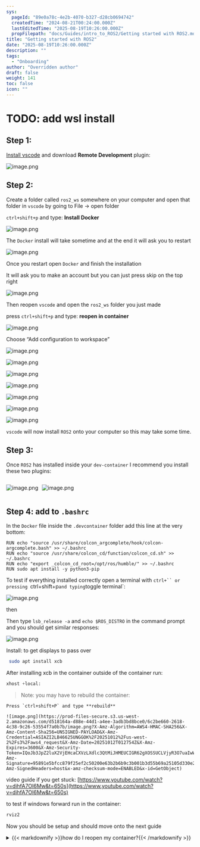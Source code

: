 ```yaml
---
sys:
  pageId: "89e0a78c-4e2b-4070-b327-d28cb0694742"
  createdTime: "2024-08-21T00:24:00.000Z"
  lastEditedTime: "2025-08-19T10:26:00.000Z"
  propFilepath: "docs/Guides/intro_to_ROS2/Getting started with ROS2.md"
title: "Getting started with ROS2"
date: "2025-08-19T10:26:00.000Z"
description: ""
tags:
  - "Onboarding"
author: "Overridden author"
draft: false
weight: 141
toc: false
icon: ""
---
```


# TODO: add wsl install

## Step 1:

[Install vscode](https://code.visualstudio.com/download) and download **Remote Development** plugin:

![image.png](https://prod-files-secure.s3.us-west-2.amazonaws.com/d518164a-d88e-44d1-a4ee-3adb3bd8bce0/efb52993-1881-4a40-b95e-6f020334f022/image.png?X-Amz-Algorithm=AWS4-HMAC-SHA256&X-Amz-Content-Sha256=UNSIGNED-PAYLOAD&X-Amz-Credential=ASIAZI2LB466QYYOJBQX%2F20251012%2Fus-west-2%2Fs3%2Faws4_request&X-Amz-Date=20251012T012751Z&X-Amz-Expires=3600&X-Amz-Security-Token=IQoJb3JpZ2luX2VjEHcaCXVzLXdlc3QtMiJHMEUCIAW4A%2BWAB3AlYrz3176iDwtrqSgfuqwLaVsEOXyBqM9IAiEAwCWkxjIosk4UvSl7xZW%2BMXl5J9vzUuR4RR5miogkGIcq%2FwMIIBAAGgw2Mzc0MjMxODM4MDUiDAAj4hKK2qRW%2BfKreCrcA%2BTLrpGAN4OqKQ9TZbKn73XPo6ZfQzO5EXC54GaFPKOad%2Fy8PmkEfGPp4eR%2BRWflLoc%2BhmvByE%2BuTYHqfPoA86L4b2MqP%2FKXL88vYTBTaWv%2FAtLZJHgatWchyO1ms8dM81QGjaKaDSa87mg9brqQlazr5LUDOYYMN9iFguB0tvw3mW97ZmgzZmGVYytuKkPsFB1vxYWf%2FusVxeY4hKCQYHLxcjHO9ftUdekNbvKndCEybl90WtSEPEF5nLg5SENqyDWBd%2BmXzFK58ft%2B7Qhkgohcbs8LiZtHEnLZjc%2BVIox8bcgkz7CVbgk87eoaxeZUNx70c9UruiVErrVFteNMIDrmVjvrW4VdYmpDEipcgRP7AU7Skw2izn63JD00ITmj1iuOzmGZ0oGSfKBRU7ln4MQfJ75VBGv0VhqcYygZ%2BBCeC6FSDUn6OO1gSyMTjzH6XBgHWklJ2SoHjvYEN%2FaDB446KT55AD7BI5UT0%2F8o9KYgzIuXqfc8OOvM9RZV%2Bq3nt9s64CS8bs5JH0e6Fx%2FerLo9LUDlhkz9RP36PRAhdfeFiyQiaNBww5I5FYsdVu6OKgiZg%2Fp9dCGcpdJhFHVA26Whem2MK6j4KdIQmMRjuBGgKilB0x5H1IS1u9lDMI%2B5q8cGOqUBLL8RT2pBOFJi3lHOwxTnCegTGtZCrwoGliPHrB7pVbN77iKFvjomulFVUVovuPATABCNWMcVns5BZB%2Ba3R7Qr08%2B%2Fv9vnocFbRpTfryMfr53bQDZfgwrj5FwX2IrcHwsoe91DHX1ZQ0z%2B9Jp6dAZjHKFEXwHtsp4RvRMlr1p7%2BzZBZ7NEWc%2FvGgdwbxmWhF2EzHBVyxFfDl2ed%2F6V83yTq1S4SZp&X-Amz-Signature=8a1f52912b8bbf10f209908bb101e91c1674b77a20ac6fceaaff448a86d00afa&X-Amz-SignedHeaders=host&x-amz-checksum-mode=ENABLED&x-id=GetObject)

## Step 2:

Create a folder called `ros2_ws` somewhere on your computer and open that folder in `vscode` by going to File → open folder 

`ctrl+shift+p` and type: **Install Docker**

![image.png](https://prod-files-secure.s3.us-west-2.amazonaws.com/d518164a-d88e-44d1-a4ee-3adb3bd8bce0/2269dc0e-1cd5-47ff-bceb-c04ad9b2eab0/image.png?X-Amz-Algorithm=AWS4-HMAC-SHA256&X-Amz-Content-Sha256=UNSIGNED-PAYLOAD&X-Amz-Credential=ASIAZI2LB466QYYOJBQX%2F20251012%2Fus-west-2%2Fs3%2Faws4_request&X-Amz-Date=20251012T012751Z&X-Amz-Expires=3600&X-Amz-Security-Token=IQoJb3JpZ2luX2VjEHcaCXVzLXdlc3QtMiJHMEUCIAW4A%2BWAB3AlYrz3176iDwtrqSgfuqwLaVsEOXyBqM9IAiEAwCWkxjIosk4UvSl7xZW%2BMXl5J9vzUuR4RR5miogkGIcq%2FwMIIBAAGgw2Mzc0MjMxODM4MDUiDAAj4hKK2qRW%2BfKreCrcA%2BTLrpGAN4OqKQ9TZbKn73XPo6ZfQzO5EXC54GaFPKOad%2Fy8PmkEfGPp4eR%2BRWflLoc%2BhmvByE%2BuTYHqfPoA86L4b2MqP%2FKXL88vYTBTaWv%2FAtLZJHgatWchyO1ms8dM81QGjaKaDSa87mg9brqQlazr5LUDOYYMN9iFguB0tvw3mW97ZmgzZmGVYytuKkPsFB1vxYWf%2FusVxeY4hKCQYHLxcjHO9ftUdekNbvKndCEybl90WtSEPEF5nLg5SENqyDWBd%2BmXzFK58ft%2B7Qhkgohcbs8LiZtHEnLZjc%2BVIox8bcgkz7CVbgk87eoaxeZUNx70c9UruiVErrVFteNMIDrmVjvrW4VdYmpDEipcgRP7AU7Skw2izn63JD00ITmj1iuOzmGZ0oGSfKBRU7ln4MQfJ75VBGv0VhqcYygZ%2BBCeC6FSDUn6OO1gSyMTjzH6XBgHWklJ2SoHjvYEN%2FaDB446KT55AD7BI5UT0%2F8o9KYgzIuXqfc8OOvM9RZV%2Bq3nt9s64CS8bs5JH0e6Fx%2FerLo9LUDlhkz9RP36PRAhdfeFiyQiaNBww5I5FYsdVu6OKgiZg%2Fp9dCGcpdJhFHVA26Whem2MK6j4KdIQmMRjuBGgKilB0x5H1IS1u9lDMI%2B5q8cGOqUBLL8RT2pBOFJi3lHOwxTnCegTGtZCrwoGliPHrB7pVbN77iKFvjomulFVUVovuPATABCNWMcVns5BZB%2Ba3R7Qr08%2B%2Fv9vnocFbRpTfryMfr53bQDZfgwrj5FwX2IrcHwsoe91DHX1ZQ0z%2B9Jp6dAZjHKFEXwHtsp4RvRMlr1p7%2BzZBZ7NEWc%2FvGgdwbxmWhF2EzHBVyxFfDl2ed%2F6V83yTq1S4SZp&X-Amz-Signature=a4cb71cf70099f67c2282edc4353dc27628666d55b9900fdc5f81e2f15a56a6f&X-Amz-SignedHeaders=host&x-amz-checksum-mode=ENABLED&x-id=GetObject)

The `Docker` install will take sometime and at the end it will ask you to restart

![image.png](https://prod-files-secure.s3.us-west-2.amazonaws.com/d518164a-d88e-44d1-a4ee-3adb3bd8bce0/ed233f78-be33-4b1f-b89c-9c346c0e961e/image.png?X-Amz-Algorithm=AWS4-HMAC-SHA256&X-Amz-Content-Sha256=UNSIGNED-PAYLOAD&X-Amz-Credential=ASIAZI2LB466QYYOJBQX%2F20251012%2Fus-west-2%2Fs3%2Faws4_request&X-Amz-Date=20251012T012751Z&X-Amz-Expires=3600&X-Amz-Security-Token=IQoJb3JpZ2luX2VjEHcaCXVzLXdlc3QtMiJHMEUCIAW4A%2BWAB3AlYrz3176iDwtrqSgfuqwLaVsEOXyBqM9IAiEAwCWkxjIosk4UvSl7xZW%2BMXl5J9vzUuR4RR5miogkGIcq%2FwMIIBAAGgw2Mzc0MjMxODM4MDUiDAAj4hKK2qRW%2BfKreCrcA%2BTLrpGAN4OqKQ9TZbKn73XPo6ZfQzO5EXC54GaFPKOad%2Fy8PmkEfGPp4eR%2BRWflLoc%2BhmvByE%2BuTYHqfPoA86L4b2MqP%2FKXL88vYTBTaWv%2FAtLZJHgatWchyO1ms8dM81QGjaKaDSa87mg9brqQlazr5LUDOYYMN9iFguB0tvw3mW97ZmgzZmGVYytuKkPsFB1vxYWf%2FusVxeY4hKCQYHLxcjHO9ftUdekNbvKndCEybl90WtSEPEF5nLg5SENqyDWBd%2BmXzFK58ft%2B7Qhkgohcbs8LiZtHEnLZjc%2BVIox8bcgkz7CVbgk87eoaxeZUNx70c9UruiVErrVFteNMIDrmVjvrW4VdYmpDEipcgRP7AU7Skw2izn63JD00ITmj1iuOzmGZ0oGSfKBRU7ln4MQfJ75VBGv0VhqcYygZ%2BBCeC6FSDUn6OO1gSyMTjzH6XBgHWklJ2SoHjvYEN%2FaDB446KT55AD7BI5UT0%2F8o9KYgzIuXqfc8OOvM9RZV%2Bq3nt9s64CS8bs5JH0e6Fx%2FerLo9LUDlhkz9RP36PRAhdfeFiyQiaNBww5I5FYsdVu6OKgiZg%2Fp9dCGcpdJhFHVA26Whem2MK6j4KdIQmMRjuBGgKilB0x5H1IS1u9lDMI%2B5q8cGOqUBLL8RT2pBOFJi3lHOwxTnCegTGtZCrwoGliPHrB7pVbN77iKFvjomulFVUVovuPATABCNWMcVns5BZB%2Ba3R7Qr08%2B%2Fv9vnocFbRpTfryMfr53bQDZfgwrj5FwX2IrcHwsoe91DHX1ZQ0z%2B9Jp6dAZjHKFEXwHtsp4RvRMlr1p7%2BzZBZ7NEWc%2FvGgdwbxmWhF2EzHBVyxFfDl2ed%2F6V83yTq1S4SZp&X-Amz-Signature=b104efbf54a6b4d9e12b4a9bb9c2ba866ac8c9a2f23f825ad6d177ee183a1424&X-Amz-SignedHeaders=host&x-amz-checksum-mode=ENABLED&x-id=GetObject)

Once you restart open `Docker` and finish the installation

It will ask you to make an account but you can just press skip on the top right

![image.png](https://prod-files-secure.s3.us-west-2.amazonaws.com/d518164a-d88e-44d1-a4ee-3adb3bd8bce0/21010ad9-1659-4fd9-9f59-9932a09b2a3d/image.png?X-Amz-Algorithm=AWS4-HMAC-SHA256&X-Amz-Content-Sha256=UNSIGNED-PAYLOAD&X-Amz-Credential=ASIAZI2LB466QYYOJBQX%2F20251012%2Fus-west-2%2Fs3%2Faws4_request&X-Amz-Date=20251012T012751Z&X-Amz-Expires=3600&X-Amz-Security-Token=IQoJb3JpZ2luX2VjEHcaCXVzLXdlc3QtMiJHMEUCIAW4A%2BWAB3AlYrz3176iDwtrqSgfuqwLaVsEOXyBqM9IAiEAwCWkxjIosk4UvSl7xZW%2BMXl5J9vzUuR4RR5miogkGIcq%2FwMIIBAAGgw2Mzc0MjMxODM4MDUiDAAj4hKK2qRW%2BfKreCrcA%2BTLrpGAN4OqKQ9TZbKn73XPo6ZfQzO5EXC54GaFPKOad%2Fy8PmkEfGPp4eR%2BRWflLoc%2BhmvByE%2BuTYHqfPoA86L4b2MqP%2FKXL88vYTBTaWv%2FAtLZJHgatWchyO1ms8dM81QGjaKaDSa87mg9brqQlazr5LUDOYYMN9iFguB0tvw3mW97ZmgzZmGVYytuKkPsFB1vxYWf%2FusVxeY4hKCQYHLxcjHO9ftUdekNbvKndCEybl90WtSEPEF5nLg5SENqyDWBd%2BmXzFK58ft%2B7Qhkgohcbs8LiZtHEnLZjc%2BVIox8bcgkz7CVbgk87eoaxeZUNx70c9UruiVErrVFteNMIDrmVjvrW4VdYmpDEipcgRP7AU7Skw2izn63JD00ITmj1iuOzmGZ0oGSfKBRU7ln4MQfJ75VBGv0VhqcYygZ%2BBCeC6FSDUn6OO1gSyMTjzH6XBgHWklJ2SoHjvYEN%2FaDB446KT55AD7BI5UT0%2F8o9KYgzIuXqfc8OOvM9RZV%2Bq3nt9s64CS8bs5JH0e6Fx%2FerLo9LUDlhkz9RP36PRAhdfeFiyQiaNBww5I5FYsdVu6OKgiZg%2Fp9dCGcpdJhFHVA26Whem2MK6j4KdIQmMRjuBGgKilB0x5H1IS1u9lDMI%2B5q8cGOqUBLL8RT2pBOFJi3lHOwxTnCegTGtZCrwoGliPHrB7pVbN77iKFvjomulFVUVovuPATABCNWMcVns5BZB%2Ba3R7Qr08%2B%2Fv9vnocFbRpTfryMfr53bQDZfgwrj5FwX2IrcHwsoe91DHX1ZQ0z%2B9Jp6dAZjHKFEXwHtsp4RvRMlr1p7%2BzZBZ7NEWc%2FvGgdwbxmWhF2EzHBVyxFfDl2ed%2F6V83yTq1S4SZp&X-Amz-Signature=8ef47dbb640acef32e97557a9fc16ec159570c8b0586c08308233db036fc5bc8&X-Amz-SignedHeaders=host&x-amz-checksum-mode=ENABLED&x-id=GetObject)

Then reopen `vscode` and open the `ros2_ws` folder you just made

press `ctrl+shift+p` and type: **reopen in container**

![image.png](https://prod-files-secure.s3.us-west-2.amazonaws.com/d518164a-d88e-44d1-a4ee-3adb3bd8bce0/4e93b8c2-41ad-488c-8095-c74205196118/image.png?X-Amz-Algorithm=AWS4-HMAC-SHA256&X-Amz-Content-Sha256=UNSIGNED-PAYLOAD&X-Amz-Credential=ASIAZI2LB466QYYOJBQX%2F20251012%2Fus-west-2%2Fs3%2Faws4_request&X-Amz-Date=20251012T012751Z&X-Amz-Expires=3600&X-Amz-Security-Token=IQoJb3JpZ2luX2VjEHcaCXVzLXdlc3QtMiJHMEUCIAW4A%2BWAB3AlYrz3176iDwtrqSgfuqwLaVsEOXyBqM9IAiEAwCWkxjIosk4UvSl7xZW%2BMXl5J9vzUuR4RR5miogkGIcq%2FwMIIBAAGgw2Mzc0MjMxODM4MDUiDAAj4hKK2qRW%2BfKreCrcA%2BTLrpGAN4OqKQ9TZbKn73XPo6ZfQzO5EXC54GaFPKOad%2Fy8PmkEfGPp4eR%2BRWflLoc%2BhmvByE%2BuTYHqfPoA86L4b2MqP%2FKXL88vYTBTaWv%2FAtLZJHgatWchyO1ms8dM81QGjaKaDSa87mg9brqQlazr5LUDOYYMN9iFguB0tvw3mW97ZmgzZmGVYytuKkPsFB1vxYWf%2FusVxeY4hKCQYHLxcjHO9ftUdekNbvKndCEybl90WtSEPEF5nLg5SENqyDWBd%2BmXzFK58ft%2B7Qhkgohcbs8LiZtHEnLZjc%2BVIox8bcgkz7CVbgk87eoaxeZUNx70c9UruiVErrVFteNMIDrmVjvrW4VdYmpDEipcgRP7AU7Skw2izn63JD00ITmj1iuOzmGZ0oGSfKBRU7ln4MQfJ75VBGv0VhqcYygZ%2BBCeC6FSDUn6OO1gSyMTjzH6XBgHWklJ2SoHjvYEN%2FaDB446KT55AD7BI5UT0%2F8o9KYgzIuXqfc8OOvM9RZV%2Bq3nt9s64CS8bs5JH0e6Fx%2FerLo9LUDlhkz9RP36PRAhdfeFiyQiaNBww5I5FYsdVu6OKgiZg%2Fp9dCGcpdJhFHVA26Whem2MK6j4KdIQmMRjuBGgKilB0x5H1IS1u9lDMI%2B5q8cGOqUBLL8RT2pBOFJi3lHOwxTnCegTGtZCrwoGliPHrB7pVbN77iKFvjomulFVUVovuPATABCNWMcVns5BZB%2Ba3R7Qr08%2B%2Fv9vnocFbRpTfryMfr53bQDZfgwrj5FwX2IrcHwsoe91DHX1ZQ0z%2B9Jp6dAZjHKFEXwHtsp4RvRMlr1p7%2BzZBZ7NEWc%2FvGgdwbxmWhF2EzHBVyxFfDl2ed%2F6V83yTq1S4SZp&X-Amz-Signature=564b0d3712d3d9b1c6ff0ea71cdcb96f1ad5c6d6166b82f67fcc8eada03609df&X-Amz-SignedHeaders=host&x-amz-checksum-mode=ENABLED&x-id=GetObject)

Choose “Add configuration to workspace”

![image.png](https://prod-files-secure.s3.us-west-2.amazonaws.com/d518164a-d88e-44d1-a4ee-3adb3bd8bce0/9560b282-5060-4989-ba37-97e7b2c22476/image.png?X-Amz-Algorithm=AWS4-HMAC-SHA256&X-Amz-Content-Sha256=UNSIGNED-PAYLOAD&X-Amz-Credential=ASIAZI2LB466QYYOJBQX%2F20251012%2Fus-west-2%2Fs3%2Faws4_request&X-Amz-Date=20251012T012751Z&X-Amz-Expires=3600&X-Amz-Security-Token=IQoJb3JpZ2luX2VjEHcaCXVzLXdlc3QtMiJHMEUCIAW4A%2BWAB3AlYrz3176iDwtrqSgfuqwLaVsEOXyBqM9IAiEAwCWkxjIosk4UvSl7xZW%2BMXl5J9vzUuR4RR5miogkGIcq%2FwMIIBAAGgw2Mzc0MjMxODM4MDUiDAAj4hKK2qRW%2BfKreCrcA%2BTLrpGAN4OqKQ9TZbKn73XPo6ZfQzO5EXC54GaFPKOad%2Fy8PmkEfGPp4eR%2BRWflLoc%2BhmvByE%2BuTYHqfPoA86L4b2MqP%2FKXL88vYTBTaWv%2FAtLZJHgatWchyO1ms8dM81QGjaKaDSa87mg9brqQlazr5LUDOYYMN9iFguB0tvw3mW97ZmgzZmGVYytuKkPsFB1vxYWf%2FusVxeY4hKCQYHLxcjHO9ftUdekNbvKndCEybl90WtSEPEF5nLg5SENqyDWBd%2BmXzFK58ft%2B7Qhkgohcbs8LiZtHEnLZjc%2BVIox8bcgkz7CVbgk87eoaxeZUNx70c9UruiVErrVFteNMIDrmVjvrW4VdYmpDEipcgRP7AU7Skw2izn63JD00ITmj1iuOzmGZ0oGSfKBRU7ln4MQfJ75VBGv0VhqcYygZ%2BBCeC6FSDUn6OO1gSyMTjzH6XBgHWklJ2SoHjvYEN%2FaDB446KT55AD7BI5UT0%2F8o9KYgzIuXqfc8OOvM9RZV%2Bq3nt9s64CS8bs5JH0e6Fx%2FerLo9LUDlhkz9RP36PRAhdfeFiyQiaNBww5I5FYsdVu6OKgiZg%2Fp9dCGcpdJhFHVA26Whem2MK6j4KdIQmMRjuBGgKilB0x5H1IS1u9lDMI%2B5q8cGOqUBLL8RT2pBOFJi3lHOwxTnCegTGtZCrwoGliPHrB7pVbN77iKFvjomulFVUVovuPATABCNWMcVns5BZB%2Ba3R7Qr08%2B%2Fv9vnocFbRpTfryMfr53bQDZfgwrj5FwX2IrcHwsoe91DHX1ZQ0z%2B9Jp6dAZjHKFEXwHtsp4RvRMlr1p7%2BzZBZ7NEWc%2FvGgdwbxmWhF2EzHBVyxFfDl2ed%2F6V83yTq1S4SZp&X-Amz-Signature=5914e837512076fcb88922d7cf92d7e91fdcb6107c9395272860c3d76ca1dacb&X-Amz-SignedHeaders=host&x-amz-checksum-mode=ENABLED&x-id=GetObject)

![image.png](https://prod-files-secure.s3.us-west-2.amazonaws.com/d518164a-d88e-44d1-a4ee-3adb3bd8bce0/2ee63f81-886b-48e8-a553-dc6e5eac99e4/image.png?X-Amz-Algorithm=AWS4-HMAC-SHA256&X-Amz-Content-Sha256=UNSIGNED-PAYLOAD&X-Amz-Credential=ASIAZI2LB466QYYOJBQX%2F20251012%2Fus-west-2%2Fs3%2Faws4_request&X-Amz-Date=20251012T012751Z&X-Amz-Expires=3600&X-Amz-Security-Token=IQoJb3JpZ2luX2VjEHcaCXVzLXdlc3QtMiJHMEUCIAW4A%2BWAB3AlYrz3176iDwtrqSgfuqwLaVsEOXyBqM9IAiEAwCWkxjIosk4UvSl7xZW%2BMXl5J9vzUuR4RR5miogkGIcq%2FwMIIBAAGgw2Mzc0MjMxODM4MDUiDAAj4hKK2qRW%2BfKreCrcA%2BTLrpGAN4OqKQ9TZbKn73XPo6ZfQzO5EXC54GaFPKOad%2Fy8PmkEfGPp4eR%2BRWflLoc%2BhmvByE%2BuTYHqfPoA86L4b2MqP%2FKXL88vYTBTaWv%2FAtLZJHgatWchyO1ms8dM81QGjaKaDSa87mg9brqQlazr5LUDOYYMN9iFguB0tvw3mW97ZmgzZmGVYytuKkPsFB1vxYWf%2FusVxeY4hKCQYHLxcjHO9ftUdekNbvKndCEybl90WtSEPEF5nLg5SENqyDWBd%2BmXzFK58ft%2B7Qhkgohcbs8LiZtHEnLZjc%2BVIox8bcgkz7CVbgk87eoaxeZUNx70c9UruiVErrVFteNMIDrmVjvrW4VdYmpDEipcgRP7AU7Skw2izn63JD00ITmj1iuOzmGZ0oGSfKBRU7ln4MQfJ75VBGv0VhqcYygZ%2BBCeC6FSDUn6OO1gSyMTjzH6XBgHWklJ2SoHjvYEN%2FaDB446KT55AD7BI5UT0%2F8o9KYgzIuXqfc8OOvM9RZV%2Bq3nt9s64CS8bs5JH0e6Fx%2FerLo9LUDlhkz9RP36PRAhdfeFiyQiaNBww5I5FYsdVu6OKgiZg%2Fp9dCGcpdJhFHVA26Whem2MK6j4KdIQmMRjuBGgKilB0x5H1IS1u9lDMI%2B5q8cGOqUBLL8RT2pBOFJi3lHOwxTnCegTGtZCrwoGliPHrB7pVbN77iKFvjomulFVUVovuPATABCNWMcVns5BZB%2Ba3R7Qr08%2B%2Fv9vnocFbRpTfryMfr53bQDZfgwrj5FwX2IrcHwsoe91DHX1ZQ0z%2B9Jp6dAZjHKFEXwHtsp4RvRMlr1p7%2BzZBZ7NEWc%2FvGgdwbxmWhF2EzHBVyxFfDl2ed%2F6V83yTq1S4SZp&X-Amz-Signature=fabb0f55d0d124d3f7bfc98f0a49d9eb10492fc09f3d8a6736ad7bb57f24cfd9&X-Amz-SignedHeaders=host&x-amz-checksum-mode=ENABLED&x-id=GetObject)

![image.png](https://prod-files-secure.s3.us-west-2.amazonaws.com/d518164a-d88e-44d1-a4ee-3adb3bd8bce0/e0fd626c-c8b6-4b2c-95d1-fa4c26514504/image.png?X-Amz-Algorithm=AWS4-HMAC-SHA256&X-Amz-Content-Sha256=UNSIGNED-PAYLOAD&X-Amz-Credential=ASIAZI2LB466QYYOJBQX%2F20251012%2Fus-west-2%2Fs3%2Faws4_request&X-Amz-Date=20251012T012751Z&X-Amz-Expires=3600&X-Amz-Security-Token=IQoJb3JpZ2luX2VjEHcaCXVzLXdlc3QtMiJHMEUCIAW4A%2BWAB3AlYrz3176iDwtrqSgfuqwLaVsEOXyBqM9IAiEAwCWkxjIosk4UvSl7xZW%2BMXl5J9vzUuR4RR5miogkGIcq%2FwMIIBAAGgw2Mzc0MjMxODM4MDUiDAAj4hKK2qRW%2BfKreCrcA%2BTLrpGAN4OqKQ9TZbKn73XPo6ZfQzO5EXC54GaFPKOad%2Fy8PmkEfGPp4eR%2BRWflLoc%2BhmvByE%2BuTYHqfPoA86L4b2MqP%2FKXL88vYTBTaWv%2FAtLZJHgatWchyO1ms8dM81QGjaKaDSa87mg9brqQlazr5LUDOYYMN9iFguB0tvw3mW97ZmgzZmGVYytuKkPsFB1vxYWf%2FusVxeY4hKCQYHLxcjHO9ftUdekNbvKndCEybl90WtSEPEF5nLg5SENqyDWBd%2BmXzFK58ft%2B7Qhkgohcbs8LiZtHEnLZjc%2BVIox8bcgkz7CVbgk87eoaxeZUNx70c9UruiVErrVFteNMIDrmVjvrW4VdYmpDEipcgRP7AU7Skw2izn63JD00ITmj1iuOzmGZ0oGSfKBRU7ln4MQfJ75VBGv0VhqcYygZ%2BBCeC6FSDUn6OO1gSyMTjzH6XBgHWklJ2SoHjvYEN%2FaDB446KT55AD7BI5UT0%2F8o9KYgzIuXqfc8OOvM9RZV%2Bq3nt9s64CS8bs5JH0e6Fx%2FerLo9LUDlhkz9RP36PRAhdfeFiyQiaNBww5I5FYsdVu6OKgiZg%2Fp9dCGcpdJhFHVA26Whem2MK6j4KdIQmMRjuBGgKilB0x5H1IS1u9lDMI%2B5q8cGOqUBLL8RT2pBOFJi3lHOwxTnCegTGtZCrwoGliPHrB7pVbN77iKFvjomulFVUVovuPATABCNWMcVns5BZB%2Ba3R7Qr08%2B%2Fv9vnocFbRpTfryMfr53bQDZfgwrj5FwX2IrcHwsoe91DHX1ZQ0z%2B9Jp6dAZjHKFEXwHtsp4RvRMlr1p7%2BzZBZ7NEWc%2FvGgdwbxmWhF2EzHBVyxFfDl2ed%2F6V83yTq1S4SZp&X-Amz-Signature=77ed11b8ae8947042225d942ef8d97d95b2036fc1f57b686ba22e05038663e81&X-Amz-SignedHeaders=host&x-amz-checksum-mode=ENABLED&x-id=GetObject)

![image.png](https://prod-files-secure.s3.us-west-2.amazonaws.com/d518164a-d88e-44d1-a4ee-3adb3bd8bce0/a2e13f50-d2ab-4719-a4c2-7ced634bfc9d/image.png?X-Amz-Algorithm=AWS4-HMAC-SHA256&X-Amz-Content-Sha256=UNSIGNED-PAYLOAD&X-Amz-Credential=ASIAZI2LB466QYYOJBQX%2F20251012%2Fus-west-2%2Fs3%2Faws4_request&X-Amz-Date=20251012T012751Z&X-Amz-Expires=3600&X-Amz-Security-Token=IQoJb3JpZ2luX2VjEHcaCXVzLXdlc3QtMiJHMEUCIAW4A%2BWAB3AlYrz3176iDwtrqSgfuqwLaVsEOXyBqM9IAiEAwCWkxjIosk4UvSl7xZW%2BMXl5J9vzUuR4RR5miogkGIcq%2FwMIIBAAGgw2Mzc0MjMxODM4MDUiDAAj4hKK2qRW%2BfKreCrcA%2BTLrpGAN4OqKQ9TZbKn73XPo6ZfQzO5EXC54GaFPKOad%2Fy8PmkEfGPp4eR%2BRWflLoc%2BhmvByE%2BuTYHqfPoA86L4b2MqP%2FKXL88vYTBTaWv%2FAtLZJHgatWchyO1ms8dM81QGjaKaDSa87mg9brqQlazr5LUDOYYMN9iFguB0tvw3mW97ZmgzZmGVYytuKkPsFB1vxYWf%2FusVxeY4hKCQYHLxcjHO9ftUdekNbvKndCEybl90WtSEPEF5nLg5SENqyDWBd%2BmXzFK58ft%2B7Qhkgohcbs8LiZtHEnLZjc%2BVIox8bcgkz7CVbgk87eoaxeZUNx70c9UruiVErrVFteNMIDrmVjvrW4VdYmpDEipcgRP7AU7Skw2izn63JD00ITmj1iuOzmGZ0oGSfKBRU7ln4MQfJ75VBGv0VhqcYygZ%2BBCeC6FSDUn6OO1gSyMTjzH6XBgHWklJ2SoHjvYEN%2FaDB446KT55AD7BI5UT0%2F8o9KYgzIuXqfc8OOvM9RZV%2Bq3nt9s64CS8bs5JH0e6Fx%2FerLo9LUDlhkz9RP36PRAhdfeFiyQiaNBww5I5FYsdVu6OKgiZg%2Fp9dCGcpdJhFHVA26Whem2MK6j4KdIQmMRjuBGgKilB0x5H1IS1u9lDMI%2B5q8cGOqUBLL8RT2pBOFJi3lHOwxTnCegTGtZCrwoGliPHrB7pVbN77iKFvjomulFVUVovuPATABCNWMcVns5BZB%2Ba3R7Qr08%2B%2Fv9vnocFbRpTfryMfr53bQDZfgwrj5FwX2IrcHwsoe91DHX1ZQ0z%2B9Jp6dAZjHKFEXwHtsp4RvRMlr1p7%2BzZBZ7NEWc%2FvGgdwbxmWhF2EzHBVyxFfDl2ed%2F6V83yTq1S4SZp&X-Amz-Signature=581cada9d07bbbce65cf31983aecbc542e90674c90fb0e13e2819156279857ae&X-Amz-SignedHeaders=host&x-amz-checksum-mode=ENABLED&x-id=GetObject)

![image.png](https://prod-files-secure.s3.us-west-2.amazonaws.com/d518164a-d88e-44d1-a4ee-3adb3bd8bce0/6cc478ad-aaba-4bf7-9fcc-403277ab896c/image.png?X-Amz-Algorithm=AWS4-HMAC-SHA256&X-Amz-Content-Sha256=UNSIGNED-PAYLOAD&X-Amz-Credential=ASIAZI2LB466QYYOJBQX%2F20251012%2Fus-west-2%2Fs3%2Faws4_request&X-Amz-Date=20251012T012751Z&X-Amz-Expires=3600&X-Amz-Security-Token=IQoJb3JpZ2luX2VjEHcaCXVzLXdlc3QtMiJHMEUCIAW4A%2BWAB3AlYrz3176iDwtrqSgfuqwLaVsEOXyBqM9IAiEAwCWkxjIosk4UvSl7xZW%2BMXl5J9vzUuR4RR5miogkGIcq%2FwMIIBAAGgw2Mzc0MjMxODM4MDUiDAAj4hKK2qRW%2BfKreCrcA%2BTLrpGAN4OqKQ9TZbKn73XPo6ZfQzO5EXC54GaFPKOad%2Fy8PmkEfGPp4eR%2BRWflLoc%2BhmvByE%2BuTYHqfPoA86L4b2MqP%2FKXL88vYTBTaWv%2FAtLZJHgatWchyO1ms8dM81QGjaKaDSa87mg9brqQlazr5LUDOYYMN9iFguB0tvw3mW97ZmgzZmGVYytuKkPsFB1vxYWf%2FusVxeY4hKCQYHLxcjHO9ftUdekNbvKndCEybl90WtSEPEF5nLg5SENqyDWBd%2BmXzFK58ft%2B7Qhkgohcbs8LiZtHEnLZjc%2BVIox8bcgkz7CVbgk87eoaxeZUNx70c9UruiVErrVFteNMIDrmVjvrW4VdYmpDEipcgRP7AU7Skw2izn63JD00ITmj1iuOzmGZ0oGSfKBRU7ln4MQfJ75VBGv0VhqcYygZ%2BBCeC6FSDUn6OO1gSyMTjzH6XBgHWklJ2SoHjvYEN%2FaDB446KT55AD7BI5UT0%2F8o9KYgzIuXqfc8OOvM9RZV%2Bq3nt9s64CS8bs5JH0e6Fx%2FerLo9LUDlhkz9RP36PRAhdfeFiyQiaNBww5I5FYsdVu6OKgiZg%2Fp9dCGcpdJhFHVA26Whem2MK6j4KdIQmMRjuBGgKilB0x5H1IS1u9lDMI%2B5q8cGOqUBLL8RT2pBOFJi3lHOwxTnCegTGtZCrwoGliPHrB7pVbN77iKFvjomulFVUVovuPATABCNWMcVns5BZB%2Ba3R7Qr08%2B%2Fv9vnocFbRpTfryMfr53bQDZfgwrj5FwX2IrcHwsoe91DHX1ZQ0z%2B9Jp6dAZjHKFEXwHtsp4RvRMlr1p7%2BzZBZ7NEWc%2FvGgdwbxmWhF2EzHBVyxFfDl2ed%2F6V83yTq1S4SZp&X-Amz-Signature=d0f0d4ef1fde0c84e3077c90c311bf3b471867e61de31e06f0875832b6df0278&X-Amz-SignedHeaders=host&x-amz-checksum-mode=ENABLED&x-id=GetObject)

![image.png](https://prod-files-secure.s3.us-west-2.amazonaws.com/d518164a-d88e-44d1-a4ee-3adb3bd8bce0/53255b28-f75e-430f-b9e3-c0ac8577e42b/image.png?X-Amz-Algorithm=AWS4-HMAC-SHA256&X-Amz-Content-Sha256=UNSIGNED-PAYLOAD&X-Amz-Credential=ASIAZI2LB466QYYOJBQX%2F20251012%2Fus-west-2%2Fs3%2Faws4_request&X-Amz-Date=20251012T012751Z&X-Amz-Expires=3600&X-Amz-Security-Token=IQoJb3JpZ2luX2VjEHcaCXVzLXdlc3QtMiJHMEUCIAW4A%2BWAB3AlYrz3176iDwtrqSgfuqwLaVsEOXyBqM9IAiEAwCWkxjIosk4UvSl7xZW%2BMXl5J9vzUuR4RR5miogkGIcq%2FwMIIBAAGgw2Mzc0MjMxODM4MDUiDAAj4hKK2qRW%2BfKreCrcA%2BTLrpGAN4OqKQ9TZbKn73XPo6ZfQzO5EXC54GaFPKOad%2Fy8PmkEfGPp4eR%2BRWflLoc%2BhmvByE%2BuTYHqfPoA86L4b2MqP%2FKXL88vYTBTaWv%2FAtLZJHgatWchyO1ms8dM81QGjaKaDSa87mg9brqQlazr5LUDOYYMN9iFguB0tvw3mW97ZmgzZmGVYytuKkPsFB1vxYWf%2FusVxeY4hKCQYHLxcjHO9ftUdekNbvKndCEybl90WtSEPEF5nLg5SENqyDWBd%2BmXzFK58ft%2B7Qhkgohcbs8LiZtHEnLZjc%2BVIox8bcgkz7CVbgk87eoaxeZUNx70c9UruiVErrVFteNMIDrmVjvrW4VdYmpDEipcgRP7AU7Skw2izn63JD00ITmj1iuOzmGZ0oGSfKBRU7ln4MQfJ75VBGv0VhqcYygZ%2BBCeC6FSDUn6OO1gSyMTjzH6XBgHWklJ2SoHjvYEN%2FaDB446KT55AD7BI5UT0%2F8o9KYgzIuXqfc8OOvM9RZV%2Bq3nt9s64CS8bs5JH0e6Fx%2FerLo9LUDlhkz9RP36PRAhdfeFiyQiaNBww5I5FYsdVu6OKgiZg%2Fp9dCGcpdJhFHVA26Whem2MK6j4KdIQmMRjuBGgKilB0x5H1IS1u9lDMI%2B5q8cGOqUBLL8RT2pBOFJi3lHOwxTnCegTGtZCrwoGliPHrB7pVbN77iKFvjomulFVUVovuPATABCNWMcVns5BZB%2Ba3R7Qr08%2B%2Fv9vnocFbRpTfryMfr53bQDZfgwrj5FwX2IrcHwsoe91DHX1ZQ0z%2B9Jp6dAZjHKFEXwHtsp4RvRMlr1p7%2BzZBZ7NEWc%2FvGgdwbxmWhF2EzHBVyxFfDl2ed%2F6V83yTq1S4SZp&X-Amz-Signature=c34dfa95afd6c7acb30ae44cce19439e5628302ff12c708946451a1a675df728&X-Amz-SignedHeaders=host&x-amz-checksum-mode=ENABLED&x-id=GetObject)

![image.png](https://prod-files-secure.s3.us-west-2.amazonaws.com/d518164a-d88e-44d1-a4ee-3adb3bd8bce0/7c562767-5af9-4ffb-97d1-327bcdf4ee00/image.png?X-Amz-Algorithm=AWS4-HMAC-SHA256&X-Amz-Content-Sha256=UNSIGNED-PAYLOAD&X-Amz-Credential=ASIAZI2LB466QYYOJBQX%2F20251012%2Fus-west-2%2Fs3%2Faws4_request&X-Amz-Date=20251012T012751Z&X-Amz-Expires=3600&X-Amz-Security-Token=IQoJb3JpZ2luX2VjEHcaCXVzLXdlc3QtMiJHMEUCIAW4A%2BWAB3AlYrz3176iDwtrqSgfuqwLaVsEOXyBqM9IAiEAwCWkxjIosk4UvSl7xZW%2BMXl5J9vzUuR4RR5miogkGIcq%2FwMIIBAAGgw2Mzc0MjMxODM4MDUiDAAj4hKK2qRW%2BfKreCrcA%2BTLrpGAN4OqKQ9TZbKn73XPo6ZfQzO5EXC54GaFPKOad%2Fy8PmkEfGPp4eR%2BRWflLoc%2BhmvByE%2BuTYHqfPoA86L4b2MqP%2FKXL88vYTBTaWv%2FAtLZJHgatWchyO1ms8dM81QGjaKaDSa87mg9brqQlazr5LUDOYYMN9iFguB0tvw3mW97ZmgzZmGVYytuKkPsFB1vxYWf%2FusVxeY4hKCQYHLxcjHO9ftUdekNbvKndCEybl90WtSEPEF5nLg5SENqyDWBd%2BmXzFK58ft%2B7Qhkgohcbs8LiZtHEnLZjc%2BVIox8bcgkz7CVbgk87eoaxeZUNx70c9UruiVErrVFteNMIDrmVjvrW4VdYmpDEipcgRP7AU7Skw2izn63JD00ITmj1iuOzmGZ0oGSfKBRU7ln4MQfJ75VBGv0VhqcYygZ%2BBCeC6FSDUn6OO1gSyMTjzH6XBgHWklJ2SoHjvYEN%2FaDB446KT55AD7BI5UT0%2F8o9KYgzIuXqfc8OOvM9RZV%2Bq3nt9s64CS8bs5JH0e6Fx%2FerLo9LUDlhkz9RP36PRAhdfeFiyQiaNBww5I5FYsdVu6OKgiZg%2Fp9dCGcpdJhFHVA26Whem2MK6j4KdIQmMRjuBGgKilB0x5H1IS1u9lDMI%2B5q8cGOqUBLL8RT2pBOFJi3lHOwxTnCegTGtZCrwoGliPHrB7pVbN77iKFvjomulFVUVovuPATABCNWMcVns5BZB%2Ba3R7Qr08%2B%2Fv9vnocFbRpTfryMfr53bQDZfgwrj5FwX2IrcHwsoe91DHX1ZQ0z%2B9Jp6dAZjHKFEXwHtsp4RvRMlr1p7%2BzZBZ7NEWc%2FvGgdwbxmWhF2EzHBVyxFfDl2ed%2F6V83yTq1S4SZp&X-Amz-Signature=ce322aa4db0147bb19e060ec4a5f996c58c90d0d76a14e6c95aaec1756692fa8&X-Amz-SignedHeaders=host&x-amz-checksum-mode=ENABLED&x-id=GetObject)

`vscode` will now install `ROS2` onto your computer so this may take some time.

## Step 3:

Once `ROS2` has installed inside your `dev-container` I recommend you install these two plugins:

<div style="display: flex;flex-direction: row; column-gap:10px; justify-content: left;">
<div>

![image.png](https://prod-files-secure.s3.us-west-2.amazonaws.com/d518164a-d88e-44d1-a4ee-3adb3bd8bce0/3fc3d550-5a54-4ba1-ba6b-faa01cdb7369/image.png?X-Amz-Algorithm=AWS4-HMAC-SHA256&X-Amz-Content-Sha256=UNSIGNED-PAYLOAD&X-Amz-Credential=ASIAZI2LB4665DJ5ELPW%2F20251012%2Fus-west-2%2Fs3%2Faws4_request&X-Amz-Date=20251012T012754Z&X-Amz-Expires=3600&X-Amz-Security-Token=IQoJb3JpZ2luX2VjEHcaCXVzLXdlc3QtMiJGMEQCIGgp5UEivl%2FgSgWtUNbsNFyn%2FkU7SLdu8vorAtMCH%2FZJAiBUx0kAYm%2Fc%2BOeRA61x4iIpSJLOLQpB%2FG6YgumZhoCfVyr%2FAwggEAAaDDYzNzQyMzE4MzgwNSIMEJ5QGMZ2NUOE%2B5WoKtwDN7ElVo8EvCazjzUI0GWg7OyR4Ymu6rfss6WfKoLRjDXrKstiXUkhl7Iu%2FymMR%2B%2F1D%2BZ0DGqzQkEDI3utAlFhqUgfPFLpNyNo82pb%2FBE%2Bhg%2Ff%2BKKADG3WKACrNvxjtcF3MTh1hnCslFUHsHG0hu9VC2q91iod3TiBIjOViXdNswdyGCqSFmJMZ35OUjWCslLx%2BOnsgvpQAyLKlso3x1kaSOd%2F%2BFxNsnA2Plpo3XOzRJ22e02xBkuRxxgfZr2zxlrL9qYIjhgFoeRJ5ctPrY3CVfEWEZFdo5h9NWVtZLc7JPShU4sgJJ5OIN4%2F3fE8Yn5PotpIs%2BT8NqDZS%2Fu6c3PUMhX43H8Sg5m7263%2B4j5xSNRl6qqac61n1TmX66S1BdxJQgXPuHuDczjJbNv5JDRNHL%2F8wIHFyrE3xnWi64rowxdtgnfeQlo0BeK9tO0wVN3UTv2ja0uF49D8xcA5Agjt9Oq2cd8u0FJvUhjBhSlvHekqaOnjC76zGWwiNhpU0zW5bwDqf8VX30CorU0D8fyXifLGlI%2FXOPyHdcRX1zfpRDXQTwEOn%2F%2B0GD4cK0kOx2EjPwZSuansiPe2n0d6MsuMk%2BV4hvB%2BHKKm1ZFNrubG8Ck%2FqniwqnTurSlTrXQwz7irxwY6pgHFe4vca5GRvqdrUEOH%2B9nb7MoQ%2Fc9RnVpLW2l0XT1zgjZLpUHnnZrgYPzPwdO1e9A%2FE%2FA9q6DAmCNeZC%2F71k9eQKWogXMx3zRZKoQqXPGqhG2GrurM8SRpZ%2F5fes3U9BnohF764NsnCCbJu5C6zlYfs0%2BScuhaJk0BhuVCyw9EUwDokXbUzc3Yu4oXpuh00SqocZEk5eTP5CdyDHoklMiRdzJ6%2Fm8z&X-Amz-Signature=d5bd360db755e876f608da823bdbf8a608c3d9b24f80bd194dfbc23ad1addce3&X-Amz-SignedHeaders=host&x-amz-checksum-mode=ENABLED&x-id=GetObject)

</div>
<div>

![image.png](https://prod-files-secure.s3.us-west-2.amazonaws.com/d518164a-d88e-44d1-a4ee-3adb3bd8bce0/d994cc66-13c2-4093-a5a3-f84cf4601a82/image.png?X-Amz-Algorithm=AWS4-HMAC-SHA256&X-Amz-Content-Sha256=UNSIGNED-PAYLOAD&X-Amz-Credential=ASIAZI2LB466XKLMRFFX%2F20251012%2Fus-west-2%2Fs3%2Faws4_request&X-Amz-Date=20251012T012754Z&X-Amz-Expires=3600&X-Amz-Security-Token=IQoJb3JpZ2luX2VjEHcaCXVzLXdlc3QtMiJHMEUCIHNAksrEmptM8%2Bg%2Brm3HMAyvKgEG0WCQciBnyMoRGPkoAiEArFFuUjkHZFcJHBVw4ZlGp2U0d9D3MSVLObQz0WhFmEMq%2FwMIIBAAGgw2Mzc0MjMxODM4MDUiDEhnVbcyUPbUZcGRFircA6xnbJCk%2B4f6eHUqG%2FtuWjnT3YWdcPrIogTV1G6nTmfjglRWbc2Kb2gk2T86DKs7RJI6iDQc9XnbZzCL3Fa5%2Bs0%2B6dvAQamUYEmQnal2hO2hEYdiyNtEvRJhpzIHJ%2BPCiyFAoqC6Bp%2Fa4mSwIBLsS0jOmqE%2BKEyYGKjhFl3a7e74RVAFfspmRUx0i2wH%2BEPPP45A8AOTWHmLO%2FhiTSaNsg%2FNraT%2B86jkt24jQTUIa4je%2FE04JpgBS9JRJRvm70JP0jJVTBZrZI%2BXaQyi%2BsHovdkE5RAn4UtBoSGMJ0EK4mtZj2FDdyC4nZlNDpOI1vURUYnEvtJeI6mzc6k6hUlZPy0egk39P3DTViaQjjNvv4%2BYfvbzFjf7Z3yMRRicnvm77uwmew4%2Ba3NzJJQVPvzqXUXzw4e3q%2Fhx44W5KeZIDsUT7oWNdkLW2Jj26LqYJEoyqHI267gn%2FIZNCCgHrATJLbzGLlKRsGYA8TtuLdNf5xuvHj%2F%2B1LzxweAx3D4ac5tveUi7NF%2FcjfK7w7KqCDJiLlVxCo2sdElLObD8ccxJh%2FV4By4YJnfVjCvC0fsQEwRDMB2Da0kQYtXKmlaLwL9wIhcX%2BsWml2Wo2VmP0uQSHpeBmeC%2F%2B3e4LxUVPL9OMJq5q8cGOqUBlFGmoQVBs2ZsM52%2Buxa5%2Fk7R5qAui%2BjSb5TYvIEzJRrzKJuQFoh7cM%2FVsvgWIW2CLM57UMBWwvhYo7FWljNvefvfdrMoQNxp38m6BGCLxtnRmWvVLnhavbYX5BAZkMNJOcVIW7NnuJF6W9JS8%2FTicO6xrJh%2B2gv1yyuySi%2Fx9OOEspueGfMLlydr5vy16kB3ioPoAkdfO250zh8k%2FFd2%2FNCtc8J4&X-Amz-Signature=1b53137f90f59d9309271d2c28588def67a815c39f85a16f429dca723e106fab&X-Amz-SignedHeaders=host&x-amz-checksum-mode=ENABLED&x-id=GetObject)

</div>
</div>

## Step 4: add to `.bashrc`

In the `Docker` file inside the `.devcontainer` folder add this line at the very bottom: 

```docker
RUN echo "source /usr/share/colcon_argcomplete/hook/colcon-argcomplete.bash" >> ~/.bashrc
RUN echo "source /usr/share/colcon_cd/function/colcon_cd.sh" >> ~/.bashrc
RUN echo "export _colcon_cd_root=/opt/ros/humble/" >> ~/.bashrc
RUN sudo apt install -y python3-pip 
```

To test if everything installed correctly open a terminal with `ctrl+`` or pressing `ctrl+shift+p` and typing `toggle terminal`:

![image.png](https://prod-files-secure.s3.us-west-2.amazonaws.com/d518164a-d88e-44d1-a4ee-3adb3bd8bce0/6a4943d8-b04e-4c02-9a58-775f3384d1a5/image.png?X-Amz-Algorithm=AWS4-HMAC-SHA256&X-Amz-Content-Sha256=UNSIGNED-PAYLOAD&X-Amz-Credential=ASIAZI2LB466QYYOJBQX%2F20251012%2Fus-west-2%2Fs3%2Faws4_request&X-Amz-Date=20251012T012751Z&X-Amz-Expires=3600&X-Amz-Security-Token=IQoJb3JpZ2luX2VjEHcaCXVzLXdlc3QtMiJHMEUCIAW4A%2BWAB3AlYrz3176iDwtrqSgfuqwLaVsEOXyBqM9IAiEAwCWkxjIosk4UvSl7xZW%2BMXl5J9vzUuR4RR5miogkGIcq%2FwMIIBAAGgw2Mzc0MjMxODM4MDUiDAAj4hKK2qRW%2BfKreCrcA%2BTLrpGAN4OqKQ9TZbKn73XPo6ZfQzO5EXC54GaFPKOad%2Fy8PmkEfGPp4eR%2BRWflLoc%2BhmvByE%2BuTYHqfPoA86L4b2MqP%2FKXL88vYTBTaWv%2FAtLZJHgatWchyO1ms8dM81QGjaKaDSa87mg9brqQlazr5LUDOYYMN9iFguB0tvw3mW97ZmgzZmGVYytuKkPsFB1vxYWf%2FusVxeY4hKCQYHLxcjHO9ftUdekNbvKndCEybl90WtSEPEF5nLg5SENqyDWBd%2BmXzFK58ft%2B7Qhkgohcbs8LiZtHEnLZjc%2BVIox8bcgkz7CVbgk87eoaxeZUNx70c9UruiVErrVFteNMIDrmVjvrW4VdYmpDEipcgRP7AU7Skw2izn63JD00ITmj1iuOzmGZ0oGSfKBRU7ln4MQfJ75VBGv0VhqcYygZ%2BBCeC6FSDUn6OO1gSyMTjzH6XBgHWklJ2SoHjvYEN%2FaDB446KT55AD7BI5UT0%2F8o9KYgzIuXqfc8OOvM9RZV%2Bq3nt9s64CS8bs5JH0e6Fx%2FerLo9LUDlhkz9RP36PRAhdfeFiyQiaNBww5I5FYsdVu6OKgiZg%2Fp9dCGcpdJhFHVA26Whem2MK6j4KdIQmMRjuBGgKilB0x5H1IS1u9lDMI%2B5q8cGOqUBLL8RT2pBOFJi3lHOwxTnCegTGtZCrwoGliPHrB7pVbN77iKFvjomulFVUVovuPATABCNWMcVns5BZB%2Ba3R7Qr08%2B%2Fv9vnocFbRpTfryMfr53bQDZfgwrj5FwX2IrcHwsoe91DHX1ZQ0z%2B9Jp6dAZjHKFEXwHtsp4RvRMlr1p7%2BzZBZ7NEWc%2FvGgdwbxmWhF2EzHBVyxFfDl2ed%2F6V83yTq1S4SZp&X-Amz-Signature=bfcebd087febba7be2b0850421aef95b06b83ced3d45eefe9174d4be48682d21&X-Amz-SignedHeaders=host&x-amz-checksum-mode=ENABLED&x-id=GetObject)

then 

Then type `lsb_release -a` and `echo $ROS_DISTRO` in the command prompt and you should get similar responses:

![image.png](https://prod-files-secure.s3.us-west-2.amazonaws.com/d518164a-d88e-44d1-a4ee-3adb3bd8bce0/3e635dec-a805-4e85-8b9e-d000e5b71a4e/image.png?X-Amz-Algorithm=AWS4-HMAC-SHA256&X-Amz-Content-Sha256=UNSIGNED-PAYLOAD&X-Amz-Credential=ASIAZI2LB466QYYOJBQX%2F20251012%2Fus-west-2%2Fs3%2Faws4_request&X-Amz-Date=20251012T012751Z&X-Amz-Expires=3600&X-Amz-Security-Token=IQoJb3JpZ2luX2VjEHcaCXVzLXdlc3QtMiJHMEUCIAW4A%2BWAB3AlYrz3176iDwtrqSgfuqwLaVsEOXyBqM9IAiEAwCWkxjIosk4UvSl7xZW%2BMXl5J9vzUuR4RR5miogkGIcq%2FwMIIBAAGgw2Mzc0MjMxODM4MDUiDAAj4hKK2qRW%2BfKreCrcA%2BTLrpGAN4OqKQ9TZbKn73XPo6ZfQzO5EXC54GaFPKOad%2Fy8PmkEfGPp4eR%2BRWflLoc%2BhmvByE%2BuTYHqfPoA86L4b2MqP%2FKXL88vYTBTaWv%2FAtLZJHgatWchyO1ms8dM81QGjaKaDSa87mg9brqQlazr5LUDOYYMN9iFguB0tvw3mW97ZmgzZmGVYytuKkPsFB1vxYWf%2FusVxeY4hKCQYHLxcjHO9ftUdekNbvKndCEybl90WtSEPEF5nLg5SENqyDWBd%2BmXzFK58ft%2B7Qhkgohcbs8LiZtHEnLZjc%2BVIox8bcgkz7CVbgk87eoaxeZUNx70c9UruiVErrVFteNMIDrmVjvrW4VdYmpDEipcgRP7AU7Skw2izn63JD00ITmj1iuOzmGZ0oGSfKBRU7ln4MQfJ75VBGv0VhqcYygZ%2BBCeC6FSDUn6OO1gSyMTjzH6XBgHWklJ2SoHjvYEN%2FaDB446KT55AD7BI5UT0%2F8o9KYgzIuXqfc8OOvM9RZV%2Bq3nt9s64CS8bs5JH0e6Fx%2FerLo9LUDlhkz9RP36PRAhdfeFiyQiaNBww5I5FYsdVu6OKgiZg%2Fp9dCGcpdJhFHVA26Whem2MK6j4KdIQmMRjuBGgKilB0x5H1IS1u9lDMI%2B5q8cGOqUBLL8RT2pBOFJi3lHOwxTnCegTGtZCrwoGliPHrB7pVbN77iKFvjomulFVUVovuPATABCNWMcVns5BZB%2Ba3R7Qr08%2B%2Fv9vnocFbRpTfryMfr53bQDZfgwrj5FwX2IrcHwsoe91DHX1ZQ0z%2B9Jp6dAZjHKFEXwHtsp4RvRMlr1p7%2BzZBZ7NEWc%2FvGgdwbxmWhF2EzHBVyxFfDl2ed%2F6V83yTq1S4SZp&X-Amz-Signature=6af65580c83aa5d84b49d84c8578ff14e642d273580e1079763dd39b2ac9540b&X-Amz-SignedHeaders=host&x-amz-checksum-mode=ENABLED&x-id=GetObject)

Install:  to get displays to pass over

```bash
 sudo apt install xcb
```

After installing xcb in the container outside of the container run:

```python
xhost +local:
```

> Note: you may have to rebuild the container:

	Press `ctrl+shift+P` and type **rebuild**

	![image.png](https://prod-files-secure.s3.us-west-2.amazonaws.com/d518164a-d88e-44d1-a4ee-3adb3bd8bce0/6c2be660-2618-4c38-9c26-53554f7a0b7b/image.png?X-Amz-Algorithm=AWS4-HMAC-SHA256&X-Amz-Content-Sha256=UNSIGNED-PAYLOAD&X-Amz-Credential=ASIAZI2LB46625UNGGOK%2F20251012%2Fus-west-2%2Fs3%2Faws4_request&X-Amz-Date=20251012T012754Z&X-Amz-Expires=3600&X-Amz-Security-Token=IQoJb3JpZ2luX2VjEHcaCXVzLXdlc3QtMiJHMEUCIGR62gXOSSUCLVjyR3O7uaIwWFZCqh6wlevYLkvN%2FtndAiEArUF8GKjWf4z84QJYCVRgcYZegqjGAVed2SaUnRF9nPIq%2FwMIIBAAGgw2Mzc0MjMxODM4MDUiDL5HtPhOxr2flIatjyrcA3nYCON2pZwo7WQiqmSlpLzGaS%2BSqenhwWC3%2BMH3lUySu%2F3lqFmuZn4HorJ3RX0zatTKpwfBHdQ7mfSvLMygoX2Anx%2BHjqr7jrC7eK1ku%2FVIb3nPRUFChavqb3%2FCi0KmE7m5XiDM08zPYXiFvo8LSBKxDmf462giiiQS%2BlW3uGBHRPyJ%2F6LoyoeiY5i2Po34RgD021YV9dGgzp5TTOrfZZkp2RRhuKogtz9Nxt%2ByAZ22365lXnBtrFWRr9As%2Fkawe0FPGfkEZQNKh0pWkuFcrNLyq61cbFasxIrYhaSFnxxrg%2FCo9TSntH8C2DdnNr%2BlLxjvfGG0SNMbDxw5hWo2jpDQwcknEfEZqQLK7NxCRBjrUbJ31QGB1ZuImW%2FKepJGL9QBMFAhxzEWeFM%2Bk%2BOuCCswmvXrub2jkSG6VUdNuPPdPesla0LlNzC4TILTLuTQJ%2FU%2BshVj0IN1Tb1L8sguv76EVXTG3E4O4lTZXV2PbKuI2H1uLo29AR7XkYLYZeX5U%2B6zEP6BC0TSdOwXH%2F9OqwfRLnulIKB3OYpMJXHAaDoqp4G0eONMSQ%2B%2BCnM7SOProXuy8pIK9KjJzxUJ6u8RGSC9GM4Z%2BZqKeRLFErhbNALXgy%2BzAakCi4A1It8CMKS5q8cGOqUBG6bmU7XNp%2FMFmGqpmM2lZDft%2BeFXlkOa%2Bks%2FD%2FSHyCwcHe1yIpT1DHMkA3cOI5FGlFticDTWebY8CKGBrkssuHjJaMY0ZIWy%2F4gLN1NXWSER5wFyL4FZF%2F3vSSLy%2FAPjiMkAB2s6aNGOuvLo0ZlYa2MqGMz9IEjR%2FKY%2FyiIYujl87hXpz7vdYKOC8jj6x3qPg6aKlnaEPgMVk5b3fOG%2BmaHAQpPj&X-Amz-Signature=95891e5bfcc879f25ef2c50200e63b2b6b9c3b001b3d55b69a25105d330e2c0e&X-Amz-SignedHeaders=host&x-amz-checksum-mode=ENABLED&x-id=GetObject)

video guide if you get stuck: [https://www.youtube.com/watch?v=dihfA7Ol6Mw&t=650s](https://www.youtube.com/watch?v=dihfA7Ol6Mw&t=650s)

to test if windows forward run in the container:

```bash
rviz2
```

Now you should be setup and should move onto the next guide 

<details>
  <summary>{{< markdownify >}}how do I reopen my container?{{< /markdownify >}}</summary>
  
TODO:

</details>


